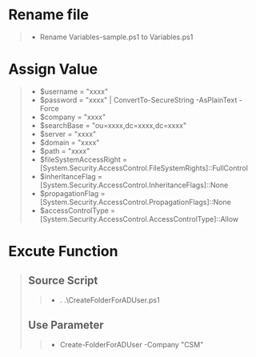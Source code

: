 
# Rename file
> * Rename Variables-sample.ps1 to Variables.ps1
# Assign Value
> * $username              = "xxxx"
> * $password              = "xxxx" | ConvertTo-SecureString -AsPlainText -Force
> * $company               = "xxxx" 
> * $searchBase            = "ou=xxxx,dc=xxxx,dc=xxxx"
> * $server                = "xxxx"
> * $domain                = "xxxx"
> * $path                  = "xxxx"
> * $fileSystemAccessRight = [System.Security.AccessControl.FileSystemRights]::FullControl
> * $inheritanceFlag       = [System.Security.AccessControl.InheritanceFlags]::None
> * $propagationFlag       = [System.Security.AccessControl.PropagationFlags]::None
> * $accessControlType     = [System.Security.AccessControl.AccessControlType]::Allow
# Excute Function
> ## Source Script
>> * . .\CreateFolderForADUser.ps1
> ## Use Parameter
>> * Create-FolderForADUser -Company "CSM"